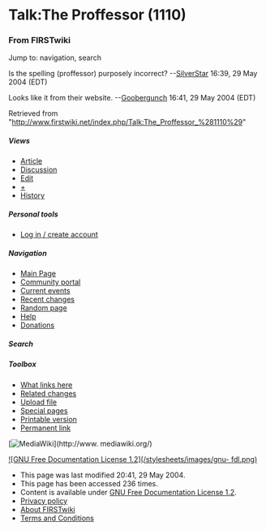 # Talk:The Proffessor (1110)

### From FIRSTwiki

Jump to: navigation, search

Is the spelling (proffessor) purposely incorrect?
--[SilverStar](/index.php/User:SilverStar "User:SilverStar" ) 16:39, 29 May
2004 (EDT)

Looks like it from their website. --[Goobergunch](/index.php/User:Goobergunch
"User:Goobergunch" ) 16:41, 29 May 2004 (EDT)

Retrieved from
"<http://www.firstwiki.net/index.php/Talk:The_Proffessor_%281110%29>"

##### Views

  * [Article](/index.php/The_Proffessor_%281110%29)
  * [Discussion](/index.php/Talk:The_Proffessor_%281110%29)
  * [Edit](/index.php?title=Talk:The_Proffessor_%281110%29&action=edit)
  * [+](/index.php?title=Talk:The_Proffessor_%281110%29&action=edit&section=new)
  * [History](/index.php?title=Talk:The_Proffessor_%281110%29&action=history)

##### Personal tools

  * [Log in / create account](/index.php?title=Special:Userlogin&returnto=Talk:The_Proffessor_\(1110\))

[](/index.php/Main_Page "Main Page" )

##### Navigation

  * [Main Page](/index.php/Main_Page)
  * [Community portal](/index.php/FIRSTwiki:Community_portal)
  * [Current events](/index.php/Current_events)
  * [Recent changes](/index.php/Special:Recentchanges)
  * [Random page](/index.php/Special:Random)
  * [Help](/index.php/Help:Contents)
  * [Donations](/index.php/FIRSTwiki:Site_support)

##### Search



##### Toolbox

  * [What links here](/index.php/Special:Whatlinkshere/Talk:The_Proffessor_%281110%29)
  * [Related changes](/index.php/Special:Recentchangeslinked/Talk:The_Proffessor_%281110%29)
  * [Upload file](/index.php/Special:Upload)
  * [Special pages](/index.php/Special:Specialpages)
  * [Printable version](/index.php?title=Talk:The_Proffessor_%281110%29&printable=yes)
  * [Permanent link](/index.php?title=Talk:The_Proffessor_%281110%29&oldid=37870)

[![MediaWiki](/skins/common/images/poweredby_mediawiki_88x31.png)](http://www.
mediawiki.org/)

[![GNU Free Documentation License 1.2](/stylesheets/images/gnu-
fdl.png)](http://www.gnu.org/copyleft/fdl.html)

  * This page was last modified 20:41, 29 May 2004.
  * This page has been accessed 236 times.
  * Content is available under [GNU Free Documentation License 1.2](http://www.gnu.org/copyleft/fdl.html "http://www.gnu.org/copyleft/fdl.html" ).
  * [Privacy policy](/index.php/FIRSTwiki:Privacy_policy "FIRSTwiki:Privacy policy" )
  * [About FIRSTwiki](/index.php/FIRSTwiki:About "FIRSTwiki:About" )
  * [Terms and Conditions](/index.php/FIRSTwiki:Terms_and_conditions "FIRSTwiki:Terms and conditions" )

